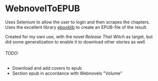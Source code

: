 # WebnovelToEPUB
Uses Selenium to allow the user to login and then scrapes the chapters. Uses the excellent library [ebooklib](https://github.com/aerkalov/ebooklib) to create an EPUB-file of the result.

Created for my own use, with the novel *Release That Witch* as target, but did some generalization to enable it to download other stories as well.

###### TODO:
- Download and add covers to epub
- Section epub in accordance with Webnovels "Volume" 

